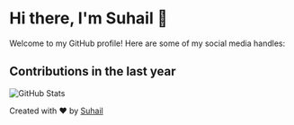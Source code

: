 <!DOCTYPE html>
<html lang="en">
<head>
    <meta charset="UTF-8">
    <meta name="viewport" content="width=device-width, initial-scale=1.0">
</head>
<body>
    <div class="container">
        <h1>Hi there, I'm Suhail 👋</h1>
        <p>Welcome to my GitHub profile! Here are some of my social media handles:</p>
        <div class="social-icons">
            <a href="https://www.linkedin.com/in/your_linkedin_handle" class="linkedin" aria-label="LinkedIn" target="_blank">
                <i class="fab fa-linkedin-in"></i>
            </a>
            <a href="https://www.instagram.com/your_instagram_handle" class="instagram" aria-label="Instagram" target="_blank">
                <i class="fab fa-instagram"></i>
            </a>
        </div>
        <div class="stats">
            <h2>Contributions in the last year</h2>
<!--             <img src="https://github-readme-streak-stats.herokuapp.com/?user=letssuhail&theme=radical" alt="GitHub Streak Stats"> -->
            <img src="https://github-readme-stats.vercel.app/api?username=letssuhail&count_private=true&theme=radical&hide=contribs,prs" alt="GitHub Stats">
        </div>
        <footer>
            <p>Created with ❤️ by <a href="https://github.com/letssuhail" target="_blank">Suhail</a></p>
        </footer>
    </div>
</body>
</html>
